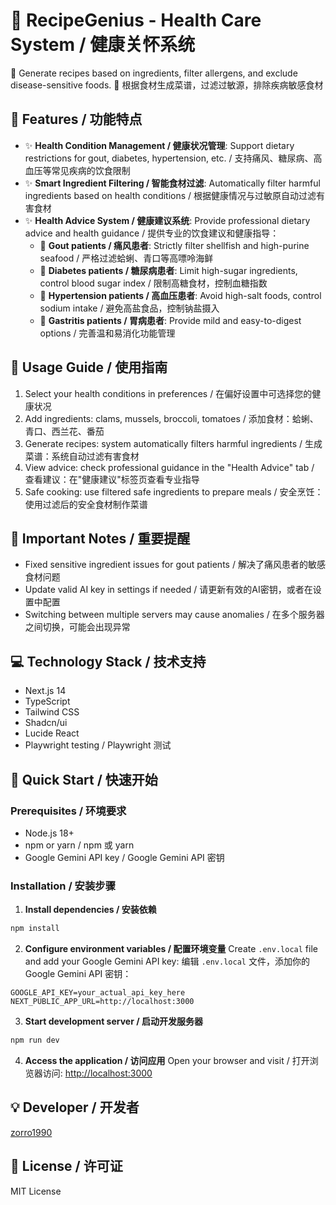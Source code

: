 # 🏥 RecipeGenius - Health Care System / 健康关怀系统

🌟 Generate recipes based on ingredients, filter allergens, and exclude disease-sensitive foods.
🌟 根据食材生成菜谱，过滤过敏源，排除疾病敏感食材

## 🎯 Features / 功能特点

- ✨ **Health Condition Management / 健康状况管理**: Support dietary restrictions for gout, diabetes, hypertension, etc. / 支持痛风、糖尿病、高血压等常见疾病的饮食限制
- ✨ **Smart Ingredient Filtering / 智能食材过滤**: Automatically filter harmful ingredients based on health conditions / 根据健康情况与过敏原自动过滤有害食材
- ✨ **Health Advice System / 健康建议系统**: Provide professional dietary advice and health guidance / 提供专业的饮食建议和健康指导：
  - 🦐 **Gout patients / 痛风患者**: Strictly filter shellfish and high-purine seafood / 严格过滤蛤蜊、青口等高嘌呤海鲜
  - 💙 **Diabetes patients / 糖尿病患者**: Limit high-sugar ingredients, control blood sugar index / 限制高糖食材，控制血糖指数
  - 🧂 **Hypertension patients / 高血压患者**: Avoid high-salt foods, control sodium intake / 避免高盐食品，控制钠盐摄入
  - 💚 **Gastritis patients / 胃病患者**: Provide mild and easy-to-digest options / 完善温和易消化功能管理

## 🎯 Usage Guide / 使用指南

1. Select your health conditions in preferences / 在偏好设置中可选择您的健康状况
2. Add ingredients: clams, mussels, broccoli, tomatoes / 添加食材：蛤蜊、青口、西兰花、番茄
3. Generate recipes: system automatically filters harmful ingredients / 生成菜谱：系统自动过滤有害食材
4. View advice: check professional guidance in the "Health Advice" tab / 查看建议：在"健康建议"标签页查看专业指导
5. Safe cooking: use filtered safe ingredients to prepare meals / 安全烹饪：使用过滤后的安全食材制作菜谱

## 🚨 Important Notes / 重要提醒

- Fixed sensitive ingredient issues for gout patients / 解决了痛风患者的敏感食材问题
- Update valid AI key in settings if needed / 请更新有效的AI密钥，或者在设置中配置
- Switching between multiple servers may cause anomalies / 在多个服务器之间切换，可能会出现异常

## 💻 Technology Stack / 技术支持

- Next.js 14
- TypeScript
- Tailwind CSS
- Shadcn/ui
- Lucide React
- Playwright testing / Playwright 测试

## 🚀 Quick Start / 快速开始

### Prerequisites / 环境要求
- Node.js 18+
- npm or yarn / npm 或 yarn
- Google Gemini API key / Google Gemini API 密钥

### Installation / 安装步骤

1. **Install dependencies / 安装依赖**
```bash
npm install
```

2. **Configure environment variables / 配置环境变量**
Create `.env.local` file and add your Google Gemini API key:
编辑 `.env.local` 文件，添加你的 Google Gemini API 密钥：
```env
GOOGLE_API_KEY=your_actual_api_key_here
NEXT_PUBLIC_APP_URL=http://localhost:3000
```

3. **Start development server / 启动开发服务器**
```bash
npm run dev
```

4. **Access the application / 访问应用**
Open your browser and visit / 打开浏览器访问: [http://localhost:3000](http://localhost:3000)

## 💡 Developer / 开发者

[zorro1990](https://github.com/zorro1990)

## 📜 License / 许可证

MIT License
